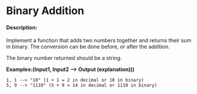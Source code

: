 # Binary Addition
#### Description:

Implement a function that adds two numbers together and returns their sum in binary. The conversion can be done before, or after the addition.

The binary number returned should be a string.

**Examples:(Input1, Input2 --> Output (explanation)))**

    1, 1 --> "10" (1 + 1 = 2 in decimal or 10 in binary)
    5, 9 --> "1110" (5 + 9 = 14 in decimal or 1110 in binary)
